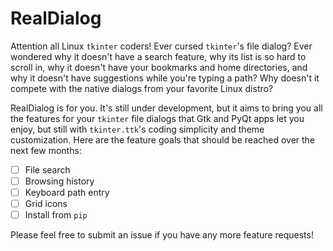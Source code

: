 # RealDialog

Attention all Linux `tkinter` coders! Ever cursed `tkinter`'s file dialog? Ever wondered why it doesn't have a search feature, why its list is so hard to scroll in, why it doesn't have your bookmarks and home directories, and why it doesn't have suggestions while you're typing a path? Why doesn't it compete with the native dialogs from your favorite Linux distro?

RealDialog is for you. It's still under development, but it aims to bring you all the features for your `tkinter` file dialogs that Gtk and PyQt apps let you enjoy, but still with `tkinter.ttk`'s coding simplicity and theme customization. Here are the feature goals that should be reached over the next few months:

- [ ] File search
- [ ] Browsing history
- [ ] Keyboard path entry
- [ ] Grid icons
- [ ] Install from `pip`

Please feel free to submit an issue if you have any more feature requests!